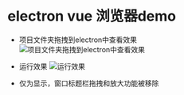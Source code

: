 # electron vue 浏览器demo

- 项目文件夹拖拽到electron中查看效果
![项目文件夹拖拽到electron中查看效果](https://github.com/lossed1990/electrondemo/doc/1.jpg)

- 运行效果
![运行效果](https://github.com/lossed1990/electrondemo/doc/2.jpg)

- 仅为显示，窗口标题栏拖拽和放大功能被移除
